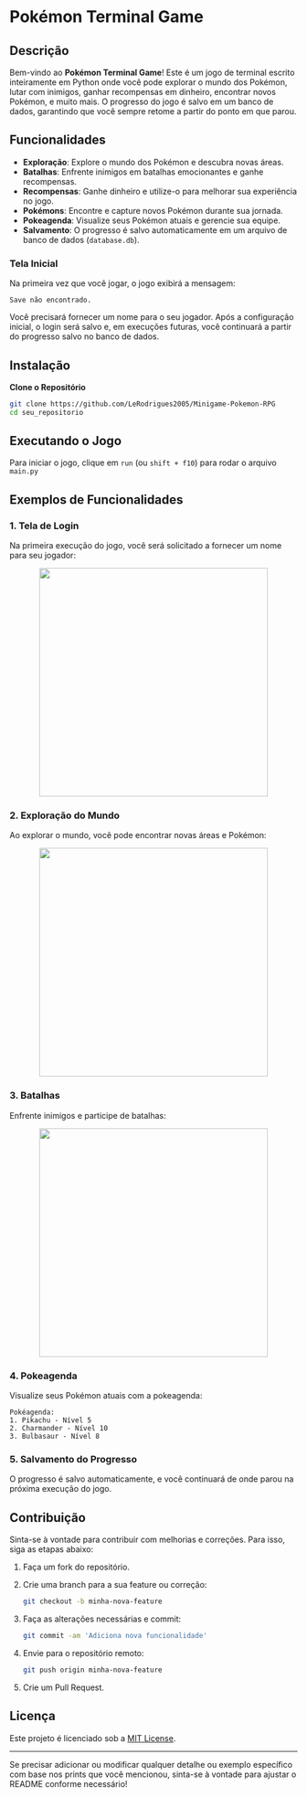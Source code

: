 # Pokémon Terminal Game

## Descrição

Bem-vindo ao **Pokémon Terminal Game**! Este é um jogo de terminal escrito inteiramente em Python onde você pode explorar o mundo dos Pokémon, lutar com inimigos, ganhar recompensas em dinheiro, encontrar novos Pokémon, e muito mais. O progresso do jogo é salvo em um banco de dados, garantindo que você sempre retome a partir do ponto em que parou.

## Funcionalidades

- **Exploração**: Explore o mundo dos Pokémon e descubra novas áreas.
- **Batalhas**: Enfrente inimigos em batalhas emocionantes e ganhe recompensas.
- **Recompensas**: Ganhe dinheiro e utilize-o para melhorar sua experiência no jogo.
- **Pokémons**: Encontre e capture novos Pokémon durante sua jornada.
- **Pokeagenda**: Visualize seus Pokémon atuais e gerencie sua equipe.
- **Salvamento**: O progresso é salvo automaticamente em um arquivo de banco de dados (`database.db`).

### Tela Inicial

Na primeira vez que você jogar, o jogo exibirá a mensagem:

```
Save não encontrado.
```

Você precisará fornecer um nome para o seu jogador. Após a configuração inicial, o login será salvo e, em execuções futuras, você continuará a partir do progresso salvo no banco de dados.

## Instalação

**Clone o Repositório**

   ```bash
   git clone https://github.com/LeRodrigues2005/Minigame-Pokemon-RPG
   cd seu_repositorio
   ```


## Executando o Jogo

Para iniciar o jogo, clique em `run` (ou `shift + f10`) para rodar o arquivo `main.py`


## Exemplos de Funcionalidades

### 1. **Tela de Login**

Na primeira execução do jogo, você será solicitado a fornecer um nome para seu jogador:

<p align="center">
<img src="https://github.com/user-attachments/assets/4eed3af3-1fa5-4bd2-96c5-a40172b8c8c6" alt="" width="400">
</p>

### 2. **Exploração do Mundo**

Ao explorar o mundo, você pode encontrar novas áreas e Pokémon:

<p align="center">
<img src="https://github.com/user-attachments/assets/99394557-5c39-4c28-8d8c-a488e5a9f13c" alt="" width="400">
</p>


### 3. **Batalhas**

Enfrente inimigos e participe de batalhas:

<p align="center">
<img src="https://github.com/user-attachments/assets/a0f2172a-5b63-4019-b4da-d55210f65535" alt="" width="400">
</p>

### 4. **Pokeagenda**

Visualize seus Pokémon atuais com a pokeagenda:

```
Pokéagenda:
1. Pikachu - Nível 5
2. Charmander - Nível 10
3. Bulbasaur - Nível 8
```

### 5. **Salvamento do Progresso**

O progresso é salvo automaticamente, e você continuará de onde parou na próxima execução do jogo.

## Contribuição

Sinta-se à vontade para contribuir com melhorias e correções. Para isso, siga as etapas abaixo:

1. Faça um fork do repositório.
2. Crie uma branch para a sua feature ou correção:
   
   ```bash
   git checkout -b minha-nova-feature
   ```

3. Faça as alterações necessárias e commit:
   
   ```bash
   git commit -am 'Adiciona nova funcionalidade'
   ```

4. Envie para o repositório remoto:
   
   ```bash
   git push origin minha-nova-feature
   ```

5. Crie um Pull Request.

## Licença

Este projeto é licenciado sob a [MIT License](LICENSE).

---

Se precisar adicionar ou modificar qualquer detalhe ou exemplo específico com base nos prints que você mencionou, sinta-se à vontade para ajustar o README conforme necessário!
